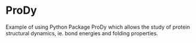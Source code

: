 # ProDy
Example of using Python Package ProDy which allows the study of protein structural dynamics, ie. bond energies and folding properties.
